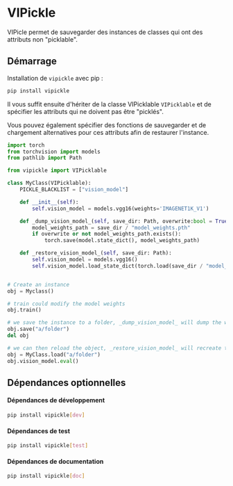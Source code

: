 # VIPickle

VIPicle permet de sauvegarder des instances de classes qui ont des attributs non "picklable".

## Démarrage

Installation de `vipickle` avec pip :

```bash
pip install vipickle
```

Il vous suffit ensuite d'hériter de la classe VIPicklable `VIPicklable` et de spécifier les attributs qui ne doivent pas
être "picklés".

Vous pouvez également spécifier des fonctions de sauvegarder et de chargement alternatives pour ces attributs afin de
restaurer l'instance.

```python
import torch
from torchvision import models
from pathlib import Path

from vipickle import VIPicklable

class MyClass(VIPicklable):
    PICKLE_BLACKLIST = ["vision_model"]

    def __init__(self):
        self.vision_model = models.vgg16(weights='IMAGENET1K_V1')

    def _dump_vision_model_(self, save_dir: Path, overwrite:bool = True):
        model_weights_path = save_dir / "model_weights.pth"
        if overwrite or not model_weights_path.exists():
            torch.save(model.state_dict(), model_weights_path)

    def _restore_vision_model_(self, save_dir: Path):
        self.vision_model = models.vgg16()
        self.vision_model.load_state_dict(torch.load(save_dir / "model_weights.pth"))


# Create an instance
obj = Myclass()

# train could modify the model weights
obj.train()

# we save the instance to a folder, _dump_vision_model_ will dump the weights in the folder
obj.save("a/folder")
del obj

# we can then reload the object, _restore_vision_model_ will recreate the attribute vision_model and load the weights
obj = MyClass.load("a/folder")
obj.vision_model.eval()
```

## Dépendances optionnelles

#### Dépendances de développement

```bash
pip install vipickle[dev]
```

#### Dépendances de test

```bash
pip install vipickle[test]
```

#### Dépendances de documentation

```bash
pip install vipickle[doc]
```

